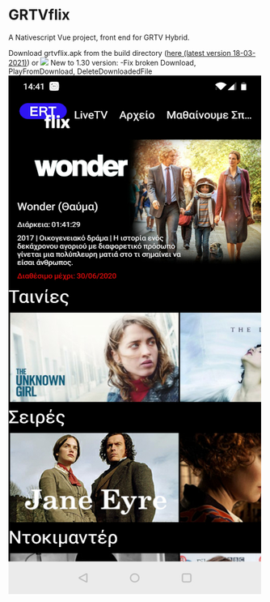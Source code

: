 # GRTVflix
A Nativescript Vue project, front end for GRTV Hybrid.  

Download grtvflix.apk from the build directory (<a href="https://github.com/mdigas/grtvflix/raw/1.1/build/grtvflix.apk" >here (latest version 18-03-2021)</a>) or <a href="https://play.google.com/store/apps/details?id=org.nativescript.ertflix"><img src="http://www.pngmart.com/files/10/Get-It-On-Google-Play-Transparent-Background.png" width="20%"/></a>
New to 1.30 version:
-Fix broken Download, PlayFromDownload, DeleteDownloadedFile
<img src="https://github.com/mdigas/Ertflix/blob/master/build/ertflix.jpg">
